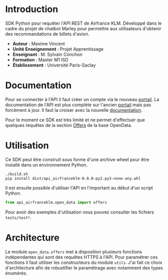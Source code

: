 # Introduction
SDK Python pour requêter l'API REST de Airfrance KLM. Développé dans le cadre du projet de chatbot Marley 
pour permettre aux utilisateurs d'obtenir des recommandations de billets d'avion.

* **Auteur** : Maxime Vincent
* **Unité Enseignement** : Projet Apprentissage
* **Enseignant** : M. Sylvain Conchon
* **Formation** : Master M1 ISD
* **Établissement** : Université Paris-Saclay

# Documentation
Pour se connecter à l'API il faut créer un compte via le nouveau [portail](https://developer.airfranceklm.com/). 
La documentation de l'API est plus complète sur l'ancien [portail](https://docs.airfranceklm.com/) mais pas forcément
à jour. Il faut la croiser avec la nouvelle [documentation](https://developer.airfranceklm.com/resources).

Pour le moment ce SDK est très limité et ne permet d'effectuer que quelques requêtes de la section
[Offers](https://developer.airfranceklm.com/documentations/api/A000021/versions/1.0.0/pages/documentation) de la base OpenData.

# Utilisation
Ce SDK peut être construit sous forme d'une archive wheel pour être installé dans un environnement Python.
```commandline
./build.sh
pip install dist/api_airfranceklm-0.0.0-py2.py3-none-any.whl
```

Il est ensuite possible d'utiliser l'API en l'important au début d'un script Python.
```python
from api_airfranceklm.open_data import offers
```
Pour avoir des exemples d'utilisation vous pouvez consulter les fichiers `tests/test*`.

# Architecture
Le module `open_data.offers` met à disposition plusieurs fonctions indépendantes qui sont des requêtes HTTPS à l'API.
Pour paramétrer ces fonctions il faut utiliser les constructeurs du module `utils`.
J'ai fait ce choix d'architecture afin de robustifier le paramétrage avec notamment des types énumérés.

